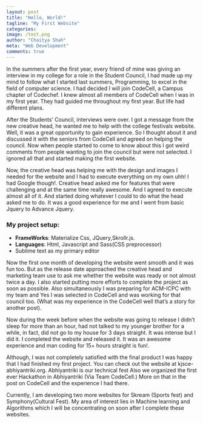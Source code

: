 ```yaml
---
layout: post
title: "Hello, World!"
tagline: "My First Website"
categories:
image: /test.png
author: "Chaitya Shah"
meta: "Web Development"
comments: true
---
```


In the summers after the first year, every friend of mine was giving an interview in my college for a role in the Student Council, I had made up my mind to follow what I started last summers, Programming, to excel in the field of computer science. I had decided I will join CodeCell, a Campus chapter of Codechef. I knew almost all members of CodeCell when I was in my first year. They had guided me throughout my first year. But life had different plans.

After the Students’ Council, interviews were over. I got a message from the new creative head, he wanted me to help with the college festivals website. Well, it was a great opportunity to gain experience. So I thought about it and discussed it with the seniors from CodeCell and agreed on helping the council. Now when people started to come to know about this I got weird comments from people wanting to join the council but were not selected. I ignored all that and started making the first website.

Now, the creative head was helping me with the design and images I needed for the website and I had to execute everything on my own uhh! I had Google though!. Creative head asked me for features that were challenging and at the same time really awesome. And I agreed to execute almost all of it. And started doing whatever I could to do what the head asked me to do. It was a good experience for me and I went from basic Jquery to Advance Jquery.


### My project setup:
- **FrameWorks**: Materialize Css, JQuery,Skrollr.js.
- **Languages**: Html, Javascript and Sass(CSS preprocessor)
- Sublime text as my primary editor

Now the first one month of developing the website went smooth and it was fun too. But as the release date approached the creative head and marketing team use to ask me whether the website was ready or not almost twice a day. I also started putting more efforts to complete the project as soon as possible. Also simultaneously I was preparing for ACM-ICPC with my team and Yes I was selected in CodeCell and was working for that council too. (What was my experience in the CodeCell well that’s a story for another post).

Now during the week before when the website was going to release I didn’t sleep for more than an hour, had not talked to my younger brother for a while, in fact, did not go to my house for 3 days straight. It was intense but I did it. I completed the website and released it. It was an awesome experience and man coding for 15+ hours straight is fun!.

Although, I was not completely satisfied with the final product I was happy that I had finished my first project. You can check out the website at kjsce-abhiyantriki.org. Abhiyantriki is our technical fest Also we organized the first ever Hackathon in Abhiyantriki (Via Team CodeCell.) More on that in the post on CodeCell and the experience I had there.

Currently, I am developing two more websites for Skream (Sports fest) and Symphony(Cultural Fest). My area of interest lies in Machine learning and Algorithms which I will be concentrating on soon after I complete these websites.
